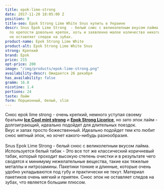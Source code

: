 ```yaml
---
title: epok-lime-strong
date: 2017-11-20 18:05:00 Z
position: 9
title-seo: Epok Strong Lime White Snus купить в Украине
descr: Snus Epok Lime Strong  - белый снюс с великолепным вкусом лайма. 24 белый пакетика,
  по крепости довольно крепок, хоть и заявленно малое количество никотина. Снюс эпок
  не оставляет следов на зубах.
product-name: Epok Strong Lime White
product-alt: Epok Strong Lime White Snus
strong: Крепкий
brand: Epok
price: 215
opt-price: 200
image: "/img/products/epok-lime-strong.png"
availability-descr: Ожидается 26 декабря
has_availability: false
gramm: 16.8
nicotine: 1.4
portions: 24
taste: Лайм
form: Порционный, белый, slim
---
```


Снюс epok lime strong - очень крепкий, немного уступая своему братьям **[Ice Cool mint strong](/epok-strong-ice-cool-mint)** и **[Epok Strong Licorice](/epok-lakrits-strong)**, но зато эпок лайм - долгоиграющий, идеально подойдет для длительных поездок.<br>
Вкус и запах просто божественный. Идеально подойдет тем кто любит снюс мятный эпок, но хочет какого-нибудь разнообразия.<br><br>
Snus Epok Lime Strong - белый снюс с великолепным вкусом лайма. Используется белый табак - Это все тот же классический коричневый табак, который проходит высокую степень очистки и в результате чего сводятся к минимуму нежелательные вещества, такие как тяжелые металлы и нитрозамины. Пакетики тонкие и длинные, которые очень удобно укладываются под губу и практически не текут. Материал пакетиков очень мягкий и приятен. Снюс эпок не оставляет следов на зубах, что является большим плюсом.